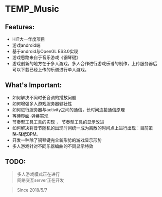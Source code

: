 # TEMP_Music
## Features:
* HIT大一年度项目
* 游戏android端
* 基于android与OpenGL ES3.0实现
* 游戏思路来自于音乐游戏《钢琴键》
* 游戏创新的地方在于多人游戏，多人合作进行游戏乐谱的制作，上传服务器后可以下载已经上传的乐谱进行单人游戏。

## What's Important:
* 如何解决不同时长音调的播放问题
* 如何增强多人游戏服务器健壮性
* 如何进行服务器与activity之间的通信，长时间连接通信原理
* 等待界面-弹幕实现
* 节奏型工具工具的实现 ， 节奏型工具的显示改进
* 如何解决将音节随机的出现时间统一成为离散的时间点上进行出现：目前策略-降低BPM。
* 开发一种除了钢琴键完全新形势的游戏显示形势
* 多人游戏针对不同乐器编曲的不同显示特效

## TODO:
> 多人游戏模式正在进行
> <br> 网络交互server正在开发


> Since 2018/5/7
